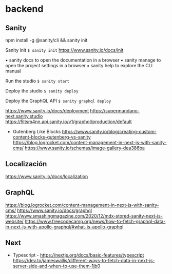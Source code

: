 # backend

## Sanity

npm install -g @sanity/cli && sanity init

Sanity init
```$ sanity init```
https://www.sanity.io/docs/init

▪ sanity docs to open the documentation in a browser
▪ sanity manage to open the project settings in a browser
▪ sanity help to explore the CLI manual


Run the studio
```$ sanity start```

Deploy the studio
```$ sanity deploy```

Deploy the GraphQL API
```$ sanity graphql deploy```

https://www.sanity.io/docs/deployment
https://supermundano-next.sanity.studio
https://5ltsm4nn.api.sanity.io/v1/graphql/production/default

- Gutenberg Like Blocks
https://www.sanity.io/blog/creating-custom-content-blocks-gutenberg-vs-sanity
https://blog.logrocket.com/content-management-in-next-js-with-sanity-cms/
https://www.sanity.io/schemas/image-gallery-dea386ba

## Localización

https://www.sanity.io/docs/localization

## GraphQL
https://blog.logrocket.com/content-management-in-next-js-with-sanity-cms/
https://www.sanity.io/docs/graphql
https://www.smashingmagazine.com/2020/12/mdx-stored-sanity-next-js-website/
https://www.freecodecamp.org/news/how-to-fetch-graphql-data-in-next-js-with-apollo-graphql/#what-is-apollo-graphql


## Next
- Typescript - https://nextjs.org/docs/basic-features/typescript
https://dev.to/jameswallis/different-ways-to-fetch-data-in-next-js-server-side-and-when-to-use-them-1jb0
